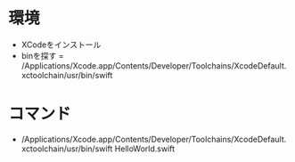 # 環境
- XCodeをインストール
- binを探す = /Applications/Xcode.app/Contents/Developer/Toolchains/XcodeDefault.xctoolchain/usr/bin/swift

# コマンド
- /Applications/Xcode.app/Contents/Developer/Toolchains/XcodeDefault.xctoolchain/usr/bin/swift HelloWorld.swift

